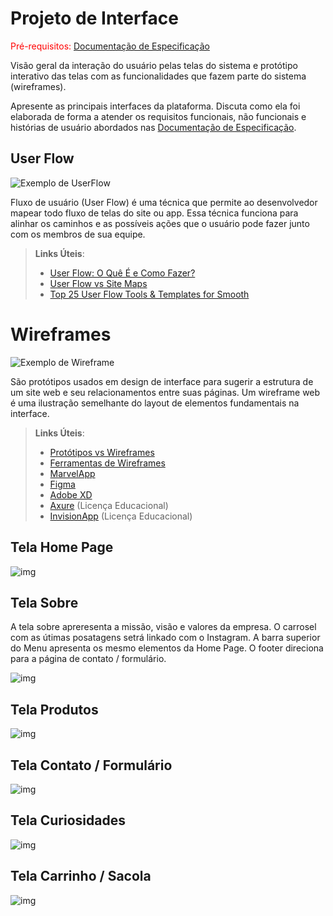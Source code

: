 
# Projeto de Interface

<span style="color:red">Pré-requisitos: <a href="2-Especificação do Projeto.md"> Documentação de Especificação</a></span>

Visão geral da interação do usuário pelas telas do sistema e protótipo interativo das telas com as funcionalidades que fazem parte do sistema (wireframes).

 Apresente as principais interfaces da plataforma. Discuta como ela foi elaborada de forma a atender os requisitos funcionais, não funcionais e histórias de usuário abordados nas <a href="2-Especificação do Projeto.md"> Documentação de Especificação</a>.

## User Flow

![Exemplo de UserFlow](img/userflow.jpg)

Fluxo de usuário (User Flow) é uma técnica que permite ao desenvolvedor mapear todo fluxo de telas do site ou app. Essa técnica funciona para alinhar os caminhos e as possíveis ações que o usuário pode fazer junto com os membros de sua equipe.

> **Links Úteis**:
> - [User Flow: O Quê É e Como Fazer?](https://medium.com/7bits/fluxo-de-usu%C3%A1rio-user-flow-o-que-%C3%A9-como-fazer-79d965872534)
> - [User Flow vs Site Maps](http://designr.com.br/sitemap-e-user-flow-quais-as-diferencas-e-quando-usar-cada-um/)
> - [Top 25 User Flow Tools & Templates for Smooth](https://www.mockplus.com/blog/post/user-flow-tools)


# Wireframes

![Exemplo de Wireframe](img/wireframe-example.png)

São protótipos usados em design de interface para sugerir a estrutura de um site web e seu relacionamentos entre suas páginas. Um wireframe web é uma ilustração semelhante do layout de elementos fundamentais na interface.
 
> **Links Úteis**:
> - [Protótipos vs Wireframes](https://www.nngroup.com/videos/prototypes-vs-wireframes-ux-projects/)
> - [Ferramentas de Wireframes](https://rockcontent.com/blog/wireframes/)
> - [MarvelApp](https://marvelapp.com/developers/documentation/tutorials/)
> - [Figma](https://www.figma.com/)
> - [Adobe XD](https://www.adobe.com/br/products/xd.html#scroll)
> - [Axure](https://www.axure.com/edu) (Licença Educacional)
> - [InvisionApp](https://www.invisionapp.com/) (Licença Educacional)

## Tela Home Page

![img](https://github.com/ICEI-PUC-Minas-PMV-ADS/Pequenos-Negocios/blob/main/docs/img/home.jpg)

## Tela Sobre

A tela sobre apreresenta a missão, visão e valores da empresa.
O carrosel com as útimas posatagens setrá linkado com o Instagram.
A barra superior do Menu apresenta os mesmo elementos da Home Page.
O footer direciona para a página de contato / formulário.

![img](https://github.com/ICEI-PUC-Minas-PMV-ADS/Pequenos-Negocios/blob/main/docs/img/sobre.jpg)

## Tela Produtos

![img](https://github.com/ICEI-PUC-Minas-PMV-ADS/Pequenos-Negocios/blob/main/docs/img/prod.jpg)

## Tela Contato / Formulário

![img](https://github.com/ICEI-PUC-Minas-PMV-ADS/Pequenos-Negocios/blob/main/docs/img/formulario%20e%20contato.jpg)

## Tela Curiosidades

![img](https://github.com/ICEI-PUC-Minas-PMV-ADS/Pequenos-Negocios/blob/main/docs/img/curiosidades.jpg)

## Tela Carrinho / Sacola

![img](https://github.com/ICEI-PUC-Minas-PMV-ADS/Pequenos-Negocios/blob/main/docs/img/sacola%20carrinho.jpg)

